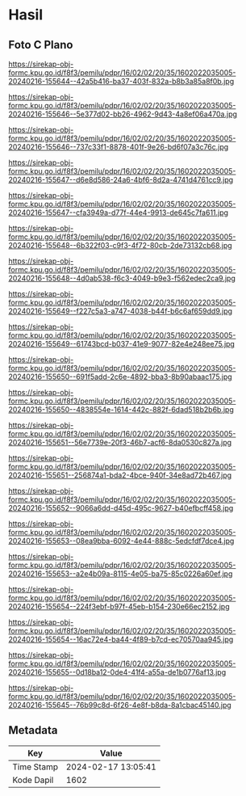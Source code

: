 # Hasil

## Foto C Plano

https://sirekap-obj-formc.kpu.go.id/f8f3/pemilu/pdpr/16/02/02/20/35/1602022035005-20240216-155644--42a5b416-ba37-403f-832a-b8b3a85a8f0b.jpg

https://sirekap-obj-formc.kpu.go.id/f8f3/pemilu/pdpr/16/02/02/20/35/1602022035005-20240216-155646--5e377d02-bb26-4962-9d43-4a8ef06a470a.jpg

https://sirekap-obj-formc.kpu.go.id/f8f3/pemilu/pdpr/16/02/02/20/35/1602022035005-20240216-155646--737c33f1-8878-401f-9e26-bd6f07a3c76c.jpg

https://sirekap-obj-formc.kpu.go.id/f8f3/pemilu/pdpr/16/02/02/20/35/1602022035005-20240216-155647--d6e8d586-24a6-4bf6-8d2a-4741d4761cc9.jpg

https://sirekap-obj-formc.kpu.go.id/f8f3/pemilu/pdpr/16/02/02/20/35/1602022035005-20240216-155647--cfa3949a-d77f-44e4-9913-de645c7fa611.jpg

https://sirekap-obj-formc.kpu.go.id/f8f3/pemilu/pdpr/16/02/02/20/35/1602022035005-20240216-155648--6b322f03-c9f3-4f72-80cb-2de73132cb68.jpg

https://sirekap-obj-formc.kpu.go.id/f8f3/pemilu/pdpr/16/02/02/20/35/1602022035005-20240216-155648--4d0ab538-f6c3-4049-b9e3-f562edec2ca9.jpg

https://sirekap-obj-formc.kpu.go.id/f8f3/pemilu/pdpr/16/02/02/20/35/1602022035005-20240216-155649--f227c5a3-a747-4038-b44f-b6c6af659dd9.jpg

https://sirekap-obj-formc.kpu.go.id/f8f3/pemilu/pdpr/16/02/02/20/35/1602022035005-20240216-155649--61743bcd-b037-41e9-9077-82e4e248ee75.jpg

https://sirekap-obj-formc.kpu.go.id/f8f3/pemilu/pdpr/16/02/02/20/35/1602022035005-20240216-155650--691f5add-2c6e-4892-bba3-8b90abaac175.jpg

https://sirekap-obj-formc.kpu.go.id/f8f3/pemilu/pdpr/16/02/02/20/35/1602022035005-20240216-155650--4838554e-1614-442c-882f-6dad518b2b6b.jpg

https://sirekap-obj-formc.kpu.go.id/f8f3/pemilu/pdpr/16/02/02/20/35/1602022035005-20240216-155651--56e7739e-20f3-46b7-acf6-8da0530c827a.jpg

https://sirekap-obj-formc.kpu.go.id/f8f3/pemilu/pdpr/16/02/02/20/35/1602022035005-20240216-155651--256874a1-bda2-4bce-940f-34e8ad72b467.jpg

https://sirekap-obj-formc.kpu.go.id/f8f3/pemilu/pdpr/16/02/02/20/35/1602022035005-20240216-155652--9066a6dd-d45d-495c-9627-b40efbcff458.jpg

https://sirekap-obj-formc.kpu.go.id/f8f3/pemilu/pdpr/16/02/02/20/35/1602022035005-20240216-155653--08ea9bba-6092-4e44-888c-5edcfdf7dce4.jpg

https://sirekap-obj-formc.kpu.go.id/f8f3/pemilu/pdpr/16/02/02/20/35/1602022035005-20240216-155653--a2e4b09a-8115-4e05-ba75-85c0226a60ef.jpg

https://sirekap-obj-formc.kpu.go.id/f8f3/pemilu/pdpr/16/02/02/20/35/1602022035005-20240216-155654--224f3ebf-b97f-45eb-b154-230e66ec2152.jpg

https://sirekap-obj-formc.kpu.go.id/f8f3/pemilu/pdpr/16/02/02/20/35/1602022035005-20240216-155654--16ac72e4-ba44-4f89-b7cd-ec70570aa945.jpg

https://sirekap-obj-formc.kpu.go.id/f8f3/pemilu/pdpr/16/02/02/20/35/1602022035005-20240216-155655--0d18ba12-0de4-41f4-a55a-de1b0776af13.jpg

https://sirekap-obj-formc.kpu.go.id/f8f3/pemilu/pdpr/16/02/02/20/35/1602022035005-20240216-155645--76b99c8d-6f26-4e8f-b8da-8a1cbac45140.jpg


## Metadata

| Key        | Value               |
| ---------- | ------------------- |
| Time Stamp | 2024-02-17 13:05:41 |
| Kode Dapil | 1602                |



